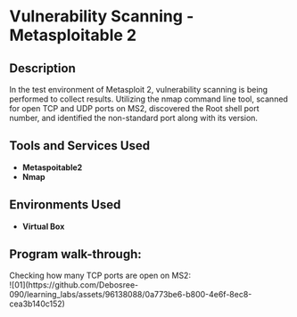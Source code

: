 <h1>Vulnerability Scanning - Metasploitable 2 </h1>


<h2>Description</h2>
In the test environment of Metasploit 2, vulnerability scanning is being performed to collect results.  Utilizing the nmap command line tool, scanned for open TCP and UDP ports on MS2, discovered the Root shell port number, and identified the non-standard port along with its version. 
<br />
<h2>Tools and Services Used</h2>

- <b>Metaspoitable2</b> 
- <b>Nmap</b>

<h2>Environments Used </h2>

- <b>Virtual Box</b>

<h2>Program walk-through:</h2>
Checking how many TCP ports are open on MS2: <br/>
![01](https://github.com/Debosree-090/learning_labs/assets/96138088/0a773be6-b800-4e6f-8ec8-cea3b140c152)
